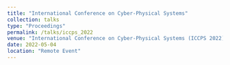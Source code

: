 ```yaml
---
title: "International Conference on Cyber-Physical Systems"
collection: talks
type: "Proceedings"
permalink: /talks/iccps_2022
venue: "International Conference on Cyber-Physical Systems (ICCPS 2022)"
date: 2022-05-04
location: "Remote Event"
---
```

